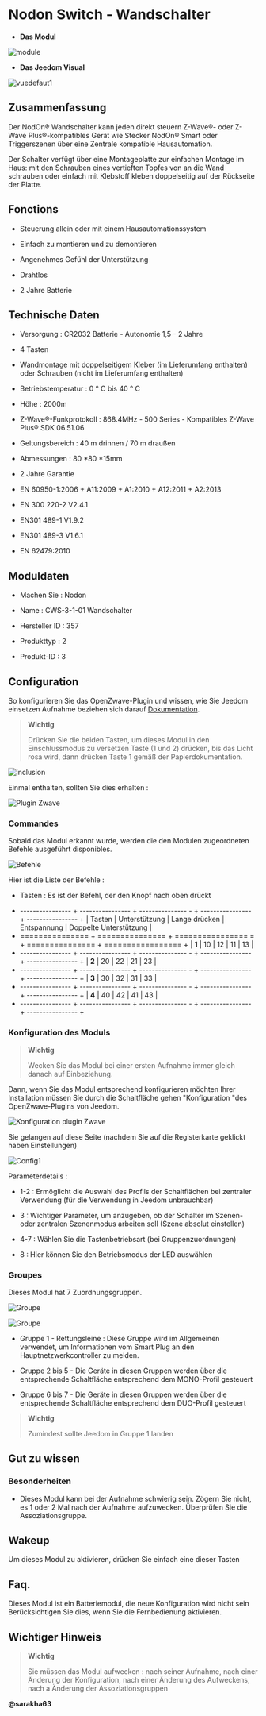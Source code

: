 Nodon Switch - Wandschalter
================================

-   **Das Modul**

![module](images/nodon.wallswitch/module.jpg)

-   **Das Jeedom Visual**

![vuedefaut1](images/nodon.wallswitch/vuedefaut1.jpg)

Zusammenfassung
------

Der NodOn® Wandschalter kann jeden direkt steuern
Z-Wave®- oder Z-Wave Plus®-kompatibles Gerät wie Stecker
NodOn® Smart oder Triggerszenen über eine Zentrale
kompatible Hausautomation.

Der Schalter verfügt über eine Montageplatte zur einfachen Montage
im Haus: mit den Schrauben eines vertieften Topfes von
an die Wand schrauben oder einfach mit Klebstoff kleben
doppelseitig auf der Rückseite der Platte.

Fonctions
---------

-   Steuerung allein oder mit einem Hausautomationssystem

-   Einfach zu montieren und zu demontieren

-   Angenehmes Gefühl der Unterstützung

-   Drahtlos

-   2 Jahre Batterie

Technische Daten
---------------------------

-   Versorgung : CR2032 Batterie - Autonomie 1,5 - 2 Jahre

-   4 Tasten

-   Wandmontage mit doppelseitigem Kleber (im Lieferumfang enthalten) oder Schrauben (nicht im Lieferumfang enthalten)

-   Betriebstemperatur : 0 ° C bis 40 ° C

-   Höhe : 2000m

-   Z-Wave®-Funkprotokoll : 868.4MHz - 500 Series - Kompatibles Z-Wave Plus® SDK 06.51.06

-   Geltungsbereich : 40 m drinnen / 70 m draußen

-   Abmessungen : 80 \*80 \*15mm

-   2 Jahre Garantie

-   EN 60950-1:2006 + A11:2009 + A1:2010 + A12:2011 + A2:2013

-   EN 300 220-2 V2.4.1

-   EN301 489-1 V1.9.2

-   EN301 489-3 V1.6.1

-   EN 62479:2010

Moduldaten
-----------------

-   Machen Sie : Nodon

-   Name : CWS-3-1-01 Wandschalter

-   Hersteller ID : 357

-   Produkttyp : 2

-   Produkt-ID : 3

Configuration
-------------

So konfigurieren Sie das OpenZwave-Plugin und wissen, wie Sie Jeedom einsetzen
Aufnahme beziehen sich darauf
[Dokumentation](https://doc.jeedom.com/de_DE/plugins/automation%20protocol/openzwave/).

> **Wichtig**
>
> Drücken Sie die beiden Tasten, um dieses Modul in den Einschlussmodus zu versetzen
> Taste (1 und 2) drücken, bis das Licht rosa wird, dann drücken
> Taste 1 gemäß der Papierdokumentation.

![inclusion](images/nodon.wallswitch/inclusion.jpg)

Einmal enthalten, sollten Sie dies erhalten :

![Plugin Zwave](images/nodon.wallswitch/information.jpg)

### Commandes

Sobald das Modul erkannt wurde, werden die den Modulen zugeordneten Befehle ausgeführt
disponibles.

![Befehle](images/nodon.wallswitch/commandes.jpg)

Hier ist die Liste der Befehle :

-   Tasten : Es ist der Befehl, der den Knopf nach oben drückt

+ ---------------- + ---------------- + --------------- - + ---------------- + ---------------- +
| Tasten        | Unterstützung          | Lange drücken     | Entspannung    | Doppelte Unterstützung   |
+ =============== + =============== + ================ = + =============== + ================= +
| **1**          | 10             | 12             | 11             | 13             |
+ ---------------- + ---------------- + --------------- - + ---------------- + ---------------- +
| **2**          | 20             | 22             | 21             | 23             |
+ ---------------- + ---------------- + --------------- - + ---------------- + ---------------- +
| **3**          | 30             | 32             | 31             | 33             |
+ ---------------- + ---------------- + --------------- - + ---------------- + ---------------- +
| **4**          | 40             | 42             | 41             | 43             |
+ ---------------- + ---------------- + --------------- - + ---------------- + ---------------- +

### Konfiguration des Moduls

> **Wichtig**
>
> Wecken Sie das Modul bei einer ersten Aufnahme immer gleich danach auf
> Einbeziehung.

Dann, wenn Sie das Modul entsprechend konfigurieren möchten
Ihrer Installation müssen Sie durch die Schaltfläche gehen
"Konfiguration "des OpenZwave-Plugins von Jeedom.

![Konfiguration plugin Zwave](images/plugin/bouton_configuration.jpg)

Sie gelangen auf diese Seite (nachdem Sie auf die Registerkarte geklickt haben
Einstellungen)

![Config1](images/nodon.wallswitch/config1.jpg)

Parameterdetails :

-   1-2 : Ermöglicht die Auswahl des Profils der Schaltflächen bei zentraler Verwendung (für die Verwendung in Jeedom unbrauchbar)

-   3 : Wichtiger Parameter, um anzugeben, ob der Schalter im Szenen- oder zentralen Szenenmodus arbeiten soll (Szene absolut einstellen)

-   4-7 : Wählen Sie die Tastenbetriebsart (bei Gruppenzuordnungen)

-   8 : Hier können Sie den Betriebsmodus der LED auswählen

### Groupes

Dieses Modul hat 7 Zuordnungsgruppen.

![Groupe](images/nodon.wallswitch/groupe.jpg)

![Groupe](images/nodon.wallswitch/groupe2.jpg)

-   Gruppe 1 - Rettungsleine : Diese Gruppe wird im Allgemeinen verwendet, um Informationen vom Smart Plug an den Hauptnetzwerkcontroller zu melden.

-   Gruppe 2 bis 5 - Die Geräte in diesen Gruppen werden über die entsprechende Schaltfläche entsprechend dem MONO-Profil gesteuert

-   Gruppe 6 bis 7 - Die Geräte in diesen Gruppen werden über die entsprechende Schaltfläche entsprechend dem DUO-Profil gesteuert

> **Wichtig**
>
> Zumindest sollte Jeedom in Gruppe 1 landen

Gut zu wissen
------------

### Besonderheiten

-   Dieses Modul kann bei der Aufnahme schwierig sein. Zögern Sie nicht, es 1 oder 2 Mal nach der Aufnahme aufzuwecken. Überprüfen Sie die Assoziationsgruppe.

Wakeup
------

Um dieses Modul zu aktivieren, drücken Sie einfach eine dieser Tasten

Faq.
------

Dieses Modul ist ein Batteriemodul, die neue Konfiguration wird nicht sein
Berücksichtigen Sie dies, wenn Sie die Fernbedienung aktivieren.

Wichtiger Hinweis
---------------

> **Wichtig**
>
> Sie müssen das Modul aufwecken : nach seiner Aufnahme, nach einer Änderung
> der Konfiguration, nach einer Änderung des Aufweckens, nach a
> Änderung der Assoziationsgruppen

**@sarakha63**
